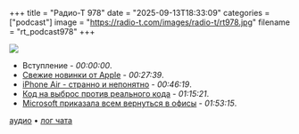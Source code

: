 +++
title = "Радио-Т 978"
date = "2025-09-13T18:33:09"
categories = ["podcast"]
image = "https://radio-t.com/images/radio-t/rt978.jpg"
filename = "rt_podcast978"
+++

![](https://radio-t.com/images/radio-t/rt978.jpg)

- Вступление - *00:00:00*.
- [Свежие новинки от Apple](https://www.cnn.com/2025/09/09/tech/new-apple-devices-announcement-event) - *00:27:39*.
- [iPhone Air - странно и непонятно](https://www.apple.com/newsroom/2025/09/introducing-iphone-air-a-powerful-new-iphone-with-a-breakthrough-design/) - *00:46:19*.
- [Код на выброс против реального кода](https://www.honeycomb.io/blog/disposable-code-is-here-to-stay) - *01:15:21*.
- [Microsoft приказала всем вернуться в офисы](https://www.businessinsider.com/microsoft-send-employees-back-to-office-rto-remote-work-2025-9) - *01:53:15*.


[аудио](https://cdn.radio-t.com/rt_podcast978.mp3) • [лог чата](https://chat.radio-t.com/logs/radio-t-978.html)
<audio src="https://cdn.radio-t.com/rt_podcast978.mp3" preload="none"></audio>
